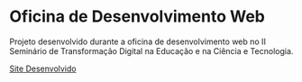 # Oficina de Desenvolvimento Web
Projeto desenvolvido durante a oficina de desenvolvimento web no II Seminário de Transformação Digital na Educação e na Ciência e Tecnologia.

[Site Desenvolvido](https://oficina-desenvolvimento-web.netlify.app/)
